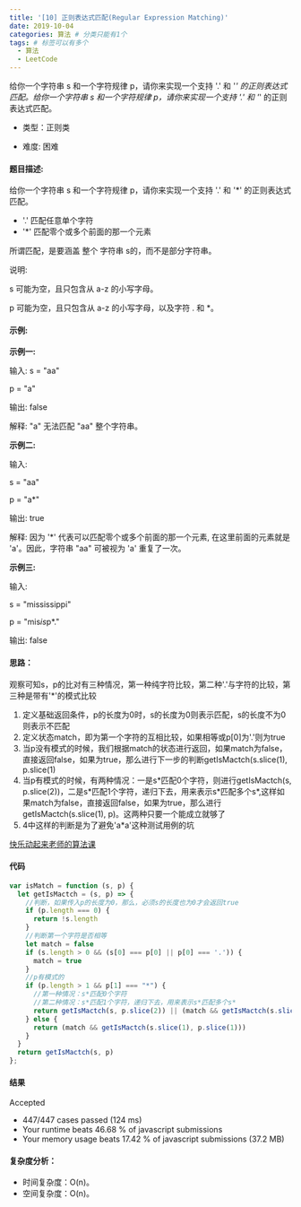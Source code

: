 ```yaml
---
title: '[10] 正则表达式匹配(Regular Expression Matching)'
date: 2019-10-04
categories: 算法 # 分类只能有1个
tags: # 标签可以有多个
  - 算法
  - LeetCode
---
```


给你一个字符串 s 和一个字符规律 p，请你来实现一个支持 '.' 和 '*' 的正则表达式匹配。给你一个字符串 s 和一个字符规律 p，请你来实现一个支持 '.' 和 '*' 的正则表达式匹配。


<!-- more -->

- 类型：正则类

- 难度: 困难

#### 题目描述:

给你一个字符串 s 和一个字符规律 p，请你来实现一个支持 '.' 和 '*' 的正则表达式匹配。

- '.' 匹配任意单个字符
- '*' 匹配零个或多个前面的那一个元素

所谓匹配，是要涵盖 整个 字符串 s的，而不是部分字符串。

说明:

s 可能为空，且只包含从 a-z 的小写字母。

p 可能为空，且只包含从 a-z 的小写字母，以及字符 . 和 *。
#### 示例:

**示例一:**

输入:
s = "aa"

p = "a"

输出: false

解释: "a" 无法匹配 "aa" 整个字符串。

**示例二:**

输入:

s = "aa"

p = "a*"

输出: true

解释: 因为 '*' 代表可以匹配零个或多个前面的那一个元素, 在这里前面的元素就是 'a'。因此，字符串 "aa" 可被视为 'a' 重复了一次。

**示例三:**

输入:

s = "mississippi"

p = "mis*is*p*."

输出: false

#### 思路：
观察可知s，p的比对有三种情况，第一种纯字符比较，第二种'.'与字符的比较，第三种是带有'*'的模式比较
1. 定义基础返回条件，p的长度为0时，s的长度为0则表示匹配，s的长度不为0则表示不匹配
2. 定义状态match，即为第一个字符的互相比较，如果相等或p[0]为'.'则为true
3. 当p没有模式的时候，我们根据match的状态进行返回，如果match为false，直接返回false，如果为true，那么进行下一步的判断getIsMactch(s.slice(1), p.slice(1)
4. 当p有模式的时候，有两种情况：一是s\*匹配0个字符，则进行getIsMactch(s, p.slice(2))，二是s\*匹配1个字符，递归下去，用来表示s\*匹配多个s\*,这样如果match为false，直接返回false，如果为true，那么进行getIsMactch(s.slice(1), p)。这两种只要一个能成立就够了
5. 4中这样的判断是为了避免'a\*a'这种测试用例的坑

[快乐动起来老师的算法课](https://coding.imooc.com/lesson/315.html#mid=22127)
#### 代码

```javascript
var isMatch = function (s, p) {
  let getIsMactch = (s, p) => {
    //判断，如果传入p的长度为0，那么，必须s的长度也为0才会返回true
    if (p.length === 0) {
      return !s.length
    }
    //判断第一个字符是否相等
    let match = false
    if (s.length > 0 && (s[0] === p[0] || p[0] === '.')) {
      match = true
    }
    //p有模式的
    if (p.length > 1 && p[1] === "*") {
      //第一种情况：s*匹配0个字符
      //第二种情况：s*匹配1个字符，递归下去，用来表示s*匹配多个s*
      return getIsMactch(s, p.slice(2)) || (match && getIsMactch(s.slice(1), p))
    } else {
      return (match && getIsMactch(s.slice(1), p.slice(1)))
    }
  }
  return getIsMactch(s, p)
};
```

#### 结果

Accepted

- 447/447 cases passed (124 ms)
- Your runtime beats 46.68 % of javascript submissions
- Your memory usage beats 17.42 % of javascript submissions (37.2 MB)

#### 复杂度分析：

- 时间复杂度：O(n)。
- 空间复杂度：O(n)。

